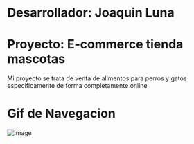 # Desarrollador: Joaquin Luna

# Proyecto: E-commerce tienda mascotas
Mi proyecto se trata de venta de alimentos para perros y gatos especificamente de forma completamente online

# Gif de Navegacion
![image](https://github.com/joaquinluna18/tienda-mascotas/blob/main/src/media/ejemplo-gif.gif)
